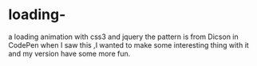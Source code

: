 # loading-
a loading animation with css3 and jquery
the pattern is from Dicson in CodePen
when I saw this ,I wanted to make some interesting thing with it and my version  have some more fun.
